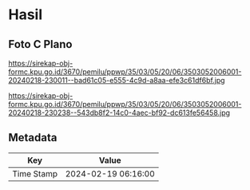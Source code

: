 # Hasil

## Foto C Plano

https://sirekap-obj-formc.kpu.go.id/3670/pemilu/ppwp/35/03/05/20/06/3503052006001-20240218-230011--bad61c05-e555-4c9d-a8aa-efe3c61df6bf.jpg

https://sirekap-obj-formc.kpu.go.id/3670/pemilu/ppwp/35/03/05/20/06/3503052006001-20240218-230238--543db8f2-14c0-4aec-bf92-dc613fe56458.jpg


## Metadata

| Key        | Value               |
| ---------- | ------------------- |
| Time Stamp | 2024-02-19 06:16:00 |



